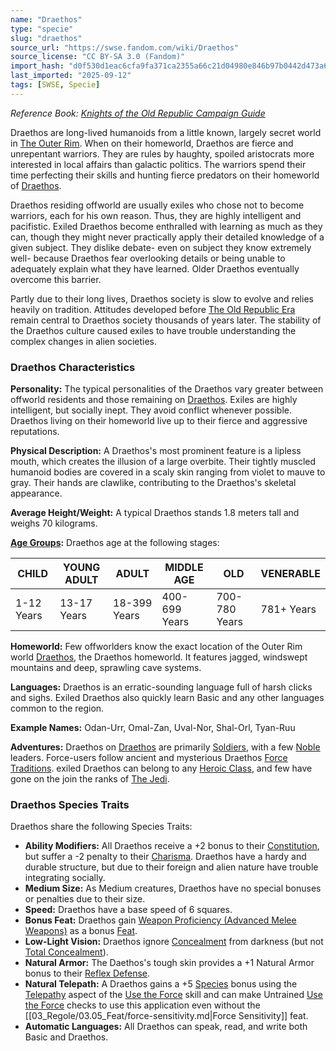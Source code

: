 ```yaml
---
name: "Draethos"
type: "specie"
slug: "draethos"
source_url: "https://swse.fandom.com/wiki/Draethos"
source_license: "CC BY-SA 3.0 (Fandom)"
import_hash: "d0f530d1eac6cfa9fa371ca2355a66c21d04980e846b97b0442d473a64a5c1b8"
last_imported: "2025-09-12"
tags: [SWSE, Specie]
---
```

*Reference Book: [Knights of the Old Republic Campaign Guide](https://swse.fandom.com/wiki/Star_Wars_Saga_Edition_Knights_of_the_Old_Republic_Campaign_Guide)*

Draethos are long-lived humanoids from a little known, largely secret world in [The Outer Rim](https://swse.fandom.com/wiki/The_Outer_Rim). When on their homeworld, Draethos are fierce and unrepentant warriors. They are rules by haughty, spoiled aristocrats more interested in local affairs than galactic politics. The warriors spend their time perfecting their skills and hunting fierce predators on their homeworld of [Draethos](https://swse.fandom.com/wiki/Draethos_(Planet)).

Draethos residing offworld are usually exiles who chose not to become warriors, each for his own reason. Thus, they are highly intelligent and pacifistic. Exiled Draethos become enthralled with learning as much as they can, though they might never practically apply their detailed knowledge of a given subject. They dislike debate- even on subject they know extremely well- because Draethos fear overlooking details or being unable to adequately explain what they have learned. Older Draethos eventually overcome this barrier.

Partly due to their long lives, Draethos society is slow to evolve and relies heavily on tradition. Attitudes developed before [The Old Republic Era](https://swse.fandom.com/wiki/The_Old_Republic_Era) remain central to Draethos society thousands of years later. The stability of the Draethos culture caused exiles to have trouble understanding the complex changes in alien societies.

### Draethos Characteristics
**Personality:** The typical personalities of the Draethos vary greater between offworld residents and those remaining on [Draethos](https://swse.fandom.com/wiki/Draethos_(Planet)). Exiles are highly intelligent, but socially inept. They avoid conflict whenever possible. Draethos living on their homeworld live up to their fierce and aggressive reputations.

**Physical Description:** A Draethos's most prominent feature is a lipless mouth, which creates the illusion of a large overbite. Their tightly muscled humanoid bodies are covered in a scaly skin ranging from violet to mauve to gray. Their hands are clawlike, contributing to the Draethos's skeletal appearance.

**Average Height/Weight:** A typical Draethos stands 1.8 meters tall and weighs 70 kilograms.

**[Age Groups](https://swse.fandom.com/wiki/Age_Groups):** Draethos age at the following stages:

| CHILD | YOUNG ADULT | ADULT | MIDDLE AGE | OLD | VENERABLE |
| --- | --- | --- | --- | --- | --- |
| 1-12 Years | 13-17 Years | 18-399 Years | 400-699 Years | 700-780 Years | 781+ Years |

**Homeworld:** Few offworlders know the exact location of the Outer Rim world [Draethos](https://swse.fandom.com/wiki/Draethos_(Planet)), the Draethos homeworld. It features jagged, windswept mountains and deep, sprawling cave systems.

**Languages:** Draethos is an erratic-sounding language full of harsh clicks and sighs. Exiled Draethos also quickly learn Basic and any other languages common to the region.

**Example Names:** Odan-Urr, Omal-Zan, Uval-Nor, Shal-Orl, Tyan-Ruu

**Adventures:** Draethos on [Draethos](https://swse.fandom.com/wiki/Draethos_(Planet)) are primarily [Soldiers](https://swse.fandom.com/wiki/Soldiers), with a few [Noble](https://swse.fandom.com/wiki/Noble) leaders. Force-users follow ancient and mysterious Draethos [Force Traditions](https://swse.fandom.com/wiki/Force_Traditions). exiled Draethos can belong to any [Heroic Class](https://swse.fandom.com/wiki/Heroic_Class), and few have gone on the join the ranks of [The Jedi](https://swse.fandom.com/wiki/The_Jedi).

### Draethos Species Traits
Draethos share the following Species Traits:
- **Ability Modifiers:** All Draethos receive a +2 bonus to their [Constitution](https://swse.fandom.com/wiki/Constitution), but suffer a -2 penalty to their [Charisma](https://swse.fandom.com/wiki/Charisma). Draethos have a hardy and durable structure, but due to their foreign and alien nature have trouble integrating socially.
- **Medium Size:** As Medium creatures, Draethos have no special bonuses or penalties due to their size.
- **Speed:** Draethos have a base speed of 6 squares.
- **Bonus Feat:** Draethos gain [Weapon Proficiency (Advanced Melee Weapons)](https://swse.fandom.com/wiki/Weapon_Proficiency_(Advanced_Melee_Weapons)) as a bonus [Feat](https://swse.fandom.com/wiki/Feat).
- **Low-Light Vision:** Draethos ignore [Concealment](https://swse.fandom.com/wiki/Concealment) from darkness (but not [Total Concealment](https://swse.fandom.com/wiki/Total_Concealment)).
- **Natural Armor:** The Daethos's tough skin provides a +1 Natural Armor bonus to their [Reflex Defense](https://swse.fandom.com/wiki/Reflex_Defense).
- **Natural Telepath:** A Draethos gains a +5 [Species](https://swse.fandom.com/wiki/Species) bonus using the [Telepathy](https://swse.fandom.com/wiki/Telepathy) aspect of the [Use the Force](https://swse.fandom.com/wiki/Use_the_Force) skill and can make Untrained [Use the Force](https://swse.fandom.com/wiki/Use_the_Force) checks to use this application even without the [[03_Regole/03.05_Feat/force-sensitivity.md|Force Sensitivity]] feat.
- **Automatic Languages:** All Draethos can speak, read, and write both Basic and Draethos.